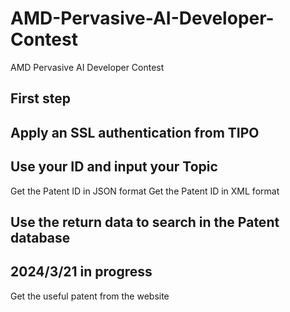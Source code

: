 # AMD-Pervasive-AI-Developer-Contest
AMD Pervasive AI Developer Contest

## First step
## Apply an SSL authentication from TIPO
## Use your ID and input your Topic
Get the Patent ID in JSON format
Get the Patent ID in XML format

## Use the return data to search in the Patent database
## 2024/3/21 in progress
Get the useful patent from the website

